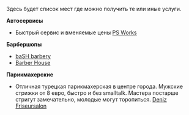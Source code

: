 Здесь будет список мест где можно получить те или иные услуги.

**Автосервисы**

* Быстрый сервис и вменяемые цены [PS Works](http://www.psworks-muc.de) 

**Барбершопы**

* [baSH barbery](https://www.bash-barbery.de)
* [Barber House](https://www.barberhouse.com/)

**Парикмахерские**

* Отличная турецкая парикмахерская в центре города. Мужские стрижки от 8 евро, быстро и без smalltalk. Мастера постарше стригут замечательно, молодые могут торопиться. [Deniz Friseursalon](https://goo.gl/maps/K9q8TCX4h342)
